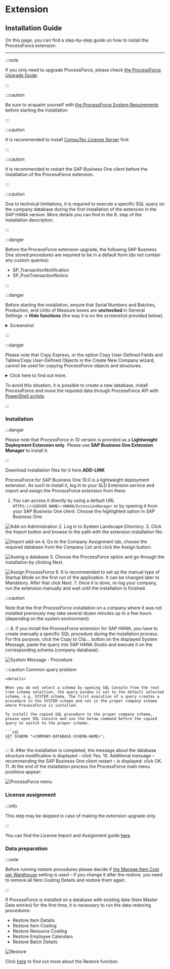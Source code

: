 # Extension

## Installation Guide

On this page, you can find a step-by-step guide on how to install the ProcessForce extension.

---

:::note

If you only need to upgrade ProcessForce, please check [the ProcessForce Upgrade Guide](../upgrade).

:::

:::caution

Be sure to acquaint yourself with [the ProcessForce System Requirements](../../system-requirements.md) before starting the installation

:::

:::caution

It is recommended to install [CompuTec License Server](./license-server) first.

:::

:::caution

It is recommended to restart the SAP Business One client before the installation of the ProcessForce extension.

:::

:::caution

Due to technical limitations, it is required to execute a specific SQL query on the company database during the first installation of the extension in the SAP HANA version. More details you can find in the 8. step of the installation description.

:::

:::danger

Before the ProcessForce extension upgrade, the following SAP Business One stored procedures are required to be in a default form (do not contain any custom queries):

- SP_TransactionNotification
- SP_PostTransactionNotice

:::

:::danger

Before starting the installation, ensure that Serial Numbers and Batches, Production, and Units of Measure boxes are **unchecked** in General Settings → **Hide functions** (the way it is on the screenshot provided below).

<details>
  <summary>Screenshot</summary>
  
  <p align="center">

![Checkboxes](./media/general-settings-unchecked.png)

  </p>

</details>

:::

:::danger

Please note that Copy Express, or the option Copy User-Defined Fields and Tables/Copy User-Defined Objects in the Create New Company wizard, cannot be used for copying ProcessForce objects and structures.

<details>
  <summary>Click here to find out more.</summary>

When a new ProcessForce database is created by using Copy Express, or with the option Copy User-Defined Fields and Tables/Copy User-Defined Objects in the Create New Company wizard, the SAP Business One mechanism does not set a proper value for EditType fields in Processforce structures (it is set to NULL). It is a result of an SAP Business One bug: new fields with DateTime type are not properly created in a new database.

  </details>

To avoid this situation, it is possible to create a new database, install ProcessForce and move the required data through ProcessForce API with [PowerShell scripts](../../../developer-guide/data-import/data-import.md).

:::

### Installation

:::danger

Please note that ProcessForce in 10 version is provided as a **Lightweight Deployment Extension only**. Please use **SAP Business One Extension Manager** to install it.

:::

Download installation files for it here.**ADD-LINK**

ProcessForce for SAP Business One 10.0 is a lightweight deployment extension. As such to install it, log in to your SLD Extension service and import and assign the ProcessForce extension from there.

1. You can access it directly by using a default URL ```HTTPS://<SERVER_NAME>:40000/ExtensionManager``` or by opening it from your SAP Business One client. Choose the highlighted option in SAP Business One:

  ![Add-on Administration](./media/addon-administration-extension.png)
2. Log in to System Landscape Directory.
3. Click the Import button and browse to the path with the extension installation file:

  ![Import add-on](./media/import-add-on.png)
4. Go to the Company Assignment tab, choose the required database from the Company List and click the Assign button:

  ![Assing a database](./media/assign-database.png)
5. Choose the ProcessForce option and go through the installation by clicking Next.

  ![Assign ProcessForce](./media/assign-processforce.png)
6. It is recommended to set up the manual type of Startup Mode on the first run of the application. It can be changed later to Mandatory. After that click Next.
7. Once it is done, re-log your company, run the extension manually and wait until the installation is finished.

  :::caution

  Note that the first ProcessForce installation on a company where it was not installed previously may take several dozen minutes up to a few hours (depending on the system environment).

  :::
8. If you install the ProcessForce extension for SAP HANA, you have to create manually a specific SQL procedure during the installation process. For this purpose, click the Copy to Clip... button on the displayed System Message, paste the query into SAP HANA Studio and execute it on the corresponding schema (company database):

  ![System Message - Procedure](./media/system-message-procedure.png)

  :::caution Common query problem

    <details>

    When you do not select a schema by opening SQL Console from the root tree schema selection, the query window is set to the default selected schema, e.g. SYSTEM schema. The first execution of a query creates a procedure in the SYSTEM schema and not in the proper company schema where ProcessForce is installed.

    To install the copied SQL procedure to the proper company schema, please open SQL Console and use the below command before the copied query to switch to the proper schema:

    ```sql
    SET SCHEMA "<COMPANY-DATABASE-SCHEMA-NAME>";
    ```

  </details>

  :::
9. After the installation is completed, the message about the database structure modification is displayed – click Yes.
10. Additional message – recommending the SAP Business One client restart – is displayed: click OK.
11. At the end of the installation process the ProcessForce main menu positions appear:

  ![ProcessForce menu](./media/processforce%20menu.png)

### License assignment

:::info

This step may be skipped in case of making the extension upgrade only.

:::

You can find the License Import and Assignment guide [here](./../../licensing/license-import-assignment.md)

### Data preparation

:::note

Before running restore procedures please decide if [the Manage Item Cost per Warehouse](./../../../user-guide/costing-material-and-resources/configuration/configuration.md) setting is used – if you change it after the restore, you need to remove all Item Costing Details and restore them again.

:::

If ProcessForce is installed on a database with existing data (Item Master Data entries) for the first time, it is necessary to run the data restoring procedures:

- Restore Item Details
- Restore Item Costing
- Restore Resource Costing
- Restore Employee Calendars
- Restore Batch Details

![Restore](./media/restore.png)

Click [here](./../../../user-guide/system-initialzation/data-restore.md) to find out more about the Restore function.

